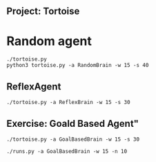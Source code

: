 ## Project: Tortoise

# Random agent


~~~
./tortoise.py
python3 tortoise.py -a RandomBrain -w 15 -s 40
~~~

## ReflexAgent

~~~
./tortoise.py -a ReflexBrain -w 15 -s 30
~~~

## Exercise: Goald Based Agent"

~~~
./tortoise.py -a GoalBasedBrain -w 15 -s 30

./runs.py -a GoalBasedBrain -w 15 -n 10
~~~

